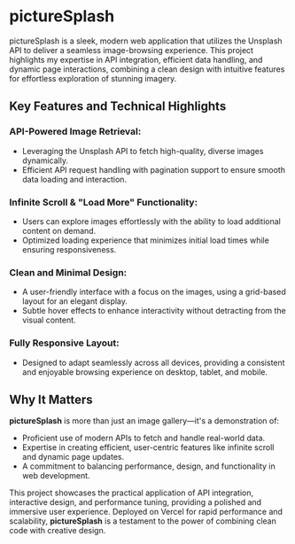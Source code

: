 # pictureSplash

pictureSplash is a sleek, modern web application that utilizes the Unsplash API to deliver a seamless image-browsing experience. This project highlights my expertise in API integration, efficient data handling, and dynamic page interactions, combining a clean design with intuitive features for effortless exploration of stunning imagery.

## Key Features and Technical Highlights

### API-Powered Image Retrieval:
- Leveraging the Unsplash API to fetch high-quality, diverse images dynamically.
- Efficient API request handling with pagination support to ensure smooth data loading and interaction.

### Infinite Scroll & "Load More" Functionality:
- Users can explore images effortlessly with the ability to load additional content on demand.
- Optimized loading experience that minimizes initial load times while ensuring responsiveness.

### Clean and Minimal Design:
- A user-friendly interface with a focus on the images, using a grid-based layout for an elegant display.
- Subtle hover effects to enhance interactivity without detracting from the visual content.

### Fully Responsive Layout:
- Designed to adapt seamlessly across all devices, providing a consistent and enjoyable browsing experience on desktop, tablet, and mobile.

## Why It Matters

**pictureSplash** is more than just an image gallery—it's a demonstration of:
- Proficient use of modern APIs to fetch and handle real-world data.
- Expertise in creating efficient, user-centric features like infinite scroll and dynamic page updates.
- A commitment to balancing performance, design, and functionality in web development.

This project showcases the practical application of API integration, interactive design, and performance tuning, providing a polished and immersive user experience. Deployed on Vercel for rapid performance and scalability, **pictureSplash** is a testament to the power of combining clean code with creative design.
